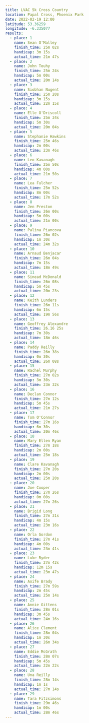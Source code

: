 ```yaml
---
title: LVAC 5k Cross Country
location: Papal Cross, Phoenix Park
date: 2022-02-19 12:00
latitude: 53.36259
longitude: -6.335077
results:
  - place: 1
    name: Sean O'Malley
    finish_time: 25m 02s
    handicap: 3m 15s
    actual_time: 21m 47s
  - place: 2
    name: John Touhy
    finish_time: 25m 24s
    handicap: 5m 00s
    actual_time: 20m 14s
  - place: 3
    name: Siobhan Nugent
    finish_time: 25m 20s
    handicap: 3m 15s
    actual_time: 22m 15s
  - place: 4
    name: Elle O'Driscoll
    finish_time: 25m 34s
    handicap: 5m 30s
    actual_time: 20m 04s
  - place: 5
    name: Stephanie Hawkins
    finish_time: 25m 46s
    handicap: 2m 00s
    actual_time: 23m 46s
  - place: 6
    name: Leo Kavanagh
    finish_time: 25m 50s
    handicap: 4m 00s
    actual_time: 21m 50s
  - place: 7
    name: Lea Fulcher
    finish_time: 25m 52s
    handicap: 8m 00s
    actual_time: 17m 52s
  - place: 8
    name: Jen Preston
    finish_time: 26m 00s
    handicap: 5m 00s
    actual_time: 21m 00s
  - place: 9
    name: Palina Piancova
    finish_time: 26m 02s
    handicap: 1m 30s
    actual_time: 24m 32s
  - place: 10
    name: Arnaud Benjacar
    finish_time: 26m 04s
    handicap: 7m 15s
    actual_time: 18m 49s
  - place: 11
    name: Sinead McDonald
    finish_time: 26m 08s
    handicap: 5m 45s
    actual_time: 20m 23s
  - place: 12
    name: Keith Lunders
    finish_time: 26m 11s
    handicap: 6m 15s
    actual_time: 19m 56s
  - place: 13
    name: Geoffrey Alexandre
    finish_time: 26.16 25s
    handicap: 7m 30s
    actual_time: 18m 46s
  - place: 14
    name: Paddy Reilly
    finish_time: 26m 38s
    handicap: 0m 30s
    actual_time: 26m 08s
  - place: 15
    name: Rachel Murphy
    finish_time: 27m 02s
    handicap: 3m 30s
    actual_time: 23m 32s
  - place: 16
    name: Declan Connor
    finish_time: 27m 12s
    handicap: 5m 45s
    actual_time: 21m 27s
  - place: 17
    name: Tom O'Connor
    finish_time: 27m 16s
    handicap: 6m 30s
    actual_time: 20m 46s
  - place: 18
    name: Mary Ellen Ryan
    finish_time: 27m 18s
    handicap: 2m 00s
    actual_time: 25m 18s
  - place: 19
    name: Clare Kavanagh
    finish_time: 27m 20s
    handicap: 2m 00s
    actual_time: 25m 20s
  - place: 20
    name: Joe Cooper
    finish_time: 27m 26s
    handicap: 0m 00s
    actual_time: 27m 26s
  - place: 21
    name: Brigid Long
    finish_time: 27m 31s
    handicap: 4m 15s
    actual_time: 23m 16s
  - place: 22
    name: Orla Gordon
    finish_time: 27m 41s
    handicap: 4m 00s
    actual_time: 23m 41s
  - place: 23
    name: Luke Ryder
    finish_time: 27m 42s
    handicap: 12m 15s
    actual_time: 23m 47s
  - place: 24
    name: Aoife Brady
    finish_time: 27m 59s
    handicap: 2m 45s
    actual_time: 25m 14s
  - place: 25
    name: Annie Gittens
    finish_time: 28m 01s
    handicap: 3m 45s
    actual_time: 24m 16s
  - place: 26
    name: Alice Clement
    finish_time: 28m 04s
    handicap: 1m 30s
    actual_time: 26m 34s
  - place: 27
    name: Eddie McGrath
    finish_time: 28m 07s
    handicap: 5m 45s
    actual_time: 22m 22s
  - place: 28
    name: Una Reilly 
    finish_time: 28m 14s
    handicap: 1m 1s
    actual_time: 27m 14s
  - place: 29
    name: Tara Fitzsimons
    finish_time: 29m 46s
    handicap: 1m 00s
    actual_time: 28m 46s
---
```

